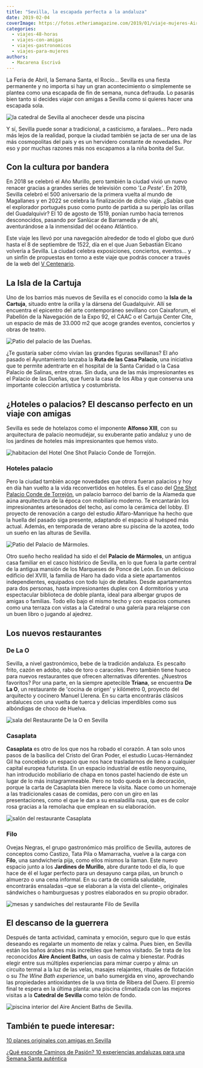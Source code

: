 ```yaml
---
title: "Sevilla, la escapada perfecta a la andaluza"
date: 2019-02-04
coverImage: https://fotos.etheriamagazine.com/2019/01/viaje-mujeres-Aire-Sevilla.jpg
categories: 
  - viajes-48-horas
  - viajes-con-amigas
  - viajes-gastronomicos
  - viajes-para-mujeres
authors: 
  - Macarena Escrivá
---
```


La Feria de Abril, la Semana Santa, el Rocío... Sevilla es una fiesta permanente y no 
importa si hay un gran acontecimiento o simplemente se plantea como una escapada de fin 
de semana, nunca defrauda. Lo pasarás bien tanto si decides viajar con amigas a Sevilla 
como si quieres hacer una escapada sola. 

![la catedral de Sevilla al anochecer desde una piscina](https://fotos.etheriamagazine.com/2019/01/viaje-mujeres-Aire-Sevilla-1024x684.jpg "© Aire Ancient Baths de Sevilla.")

Y sí, Sevilla puede sonar a tradicional, a casticismo, a faralaes... Pero nada más lejos 
de la realidad, porque la ciudad también se jacta de ser una de las más cosmopolitas del 
país y es un hervidero constante de novedades. Por eso y por muchas razones más nos 
escapamos a la niña bonita del Sur. 

## Con la cultura por bandera

En 2018 se celebró el Año Murillo, pero también la ciudad vivió un nuevo renacer gracias 
a grandes series de televisión como '_La Peste'_. En 2019, Sevilla celebró el 500 
aniversario de la primera vuelta al mundo de Magallanes y en 2022 se celebra la 
finalización de dicho viaje. ¿Sabías que el explorador portugués puso como punto de 
partida a su periplo las orillas del Guadalquivir? El 10 de agosto de 1519, ponían rumbo 
hacia terrenos desconocidos, pasando por Sanlúcar de Barrameda y de ahí, aventurándose a 
la inmensidad del océano Atlántico. 

Este viaje les llevó por una navegación alrededor de todo el globo que duró hasta el 8 
de septiembre de 1522, día en el que Juan Sebastián Elcano volvería a Sevilla. La ciudad 
celebra exposiciones, conciertos, eventos... y un sinfín de propuestas en torno a este 
viaje que podrás conocer a través de la web del [V Centenario](http://vcentenario.es/). 

## La Isla de la Cartuja

Uno de los barrios más nuevos de Sevilla es el conocido como la **Isla de la Cartuja**, 
situado entre la orilla y la dársena del Guadalquivir. Allí se encuentra el epicentro 
del arte contemporáneo sevillano con Caixaforum, el Pabellón de la Navegación de la Expo 
92, el CAAC o el Cartuja Center Cite, un espacio de más de 33.000 m2 que acoge grandes 
eventos, conciertos y obras de teatro. 

![Patio del palacio de las Dueñas.](https://fotos.etheriamagazine.com/2019/01/viaje-sevilla-palacio-duenas-1024x757.jpg "Patio del palacio de las Dueñas.")

¿Te gustaría saber cómo vivían las grandes figuras sevillanas? El año pasado el 
Ayuntamiento lanzaba la **Ruta de las Casa Palacio**, una iniciativa que te permite 
adentrarte en el hospital de la Santa Caridad o la Casa Palacio de Salinas, entre otras. 
Sin duda, una de las más impresionantes es el Palacio de las Dueñas, que fuera la casa 
de los Alba y que conserva una importante colección artística y costumbrista. 

## ¿Hoteles o palacios? El descanso perfecto en un viaje con amigas

Sevilla es sede de hotelazos como el imponente **Alfonso XIII**, con su arquitectura de 
palacio neomudéjar, su exuberante patio andaluz y uno de los jardines de hoteles más 
impresionantes que hemos visto. 

![habitacion del Hotel One Shot Palacio Conde de Torrejón.](https://fotos.etheriamagazine.com/2019/01/Hotel-sevilla-Conde-Torrejon-1024x692.jpg "© Hotel One Shot Palacio Conde de Torrejón.")

### Hoteles palacio

Pero la ciudad también acoge novedades que otrora fueran palacios y hoy en día han 
vuelto a la vida reconvertidos en hoteles. Es el caso del [One Shot Palacio Conde de 
Torrejón](https://www.hoteloneshotpalaciocondetorrejon09.com/), un palacio barroco del 
barrio de la Alameda que aúna arquitectura de la época con mobiliario moderno. Te 
encantarán los impresionantes artesonados del techo, así como la cerámica del lobby. El 
proyecto de renovación a cargo del estudio Alfaro-Manrique ha hecho que la huella del 
pasado siga presente, adaptando el espacio al huésped más actual. Además, en temporada 
de verano abre su piscina de la azotea, todo un sueño en las alturas de Sevilla. 

![Patio del Palacio de Mármoles.](https://fotos.etheriamagazine.com/2019/01/viaje-sevilla-Palacio-Marmoles-1024x684.jpg "Patio del © Palacio de Mármoles.")

Otro sueño hecho realidad ha sido el del **Palacio de Mármoles**, un antigua casa 
familiar en el casco histórico de Sevilla, en lo que fuera la parte central de la 
antigua mansión de los Marqueses de Ponce de León. En un delicioso edificio del XVIII, 
la familia de Haro ha dado vida a siete apartamentos independientes, equipados con todo 
lujo de detalles. Desde apartamentos para dos personas, hasta impresionantes duplex con 
4 dormitorios y una espectacular biblioteca de doble planta, ideal para albergar grupos 
de amigas o familias. Todo ello bajo el mismo techo y con espacios comunes como una 
terraza con vistas a la Catedral o una galería para relajarse con un buen libro o 
jugando al ajedrez. 

## Los nuevos restaurantes

### De La O

Sevilla, a nivel gastronómico, bebe de la tradición andaluza. Es pescaíto frito, cazón 
en adobo, rabo de toro o caracoles. Pero también tiene hueco para nuevos restaurantes 
que ofrecen alternativas diferentes. ¿Nuestros favoritos? Por una parte, en la siempre 
apetecible **Triana**, se encuentra **De La O**, un restaurante de 'cocina de origen' y 
kilómetro 0, proyecto del arquitecto y cocinero Manuel Llerena. En su carta encontrarás 
clásicos andaluces con una vuelta de tuerca y delicias imperdibles como sus albóndigas 
de choco de Huelva. 

![sala del Restaurante De la O en Sevilla](https://fotos.etheriamagazine.com/2019/01/viaje-mujeres-De-la-o-1024x710.jpg "© Restaurante De la O, en el barrio de Triana.")

### Casaplata

**Casaplata** es otro de los que nos ha robado el corazón. A tan solo unos pasos de la 
basílica del Cristo del Gran Poder, el estudio Lucas-Hernández Gil ha concebido un 
espacio que nos hace trasladarnos de lleno a cualquier capital europea futurista. En un 
espacio industrial de estilo neoyorquino, han introducido mobiliario de chapa en tonos 
pastel haciendo de éste un lugar de lo más instagrammeable. Pero no todo queda en la 
decoración, porque la carta de Casaplata bien merece la visita. Nace como un homenaje a 
las tradicionales casas de comidas, pero con un giro en las presentaciones, como el que 
le dan a su ensaladilla rusa, que es de color rosa gracias a la remolacha que emplean en 
su elaboración. 

![salón del restaurante Casaplata](https://fotos.etheriamagazine.com/2019/01/viaje-mujeres-casa-plata-1024x682.jpg "© Casaplata.")

### Filo

Ovejas Negras, el grupo gastronómico más prolífico de Sevilla, autores de conceptos como 
Castizo, Tata Pila o Mamarracha, vuelve a la carga con **Filo**, una sandwichería pija, 
como ellos mismos la llaman. Este nuevo espacio junto a los **Jardines de Murillo**, 
abre durante todo el día, lo que hace de él el lugar perfecto para un desayuno carga 
pilas, un brunch o almuerzo o una cena informal. En su carta de comida saludable, 
encontrarás ensaladas –que se elaboran a la vista del cliente–, originales sándwiches o 
hamburguesas y postres elaborados en su propio obrador. 

![mesas y sandwiches del restaurante  Filo de Sevilla](https://fotos.etheriamagazine.com/2019/01/viaje-mujeres-filo-sevilla-1024x353.jpg "© Restaurante Filo, de Sevilla.")

## El descanso de la guerrera

Después de tanta actividad, caminata y emoción, seguro que lo que estás deseando es 
regalarte un momento de relax y calma. Pues bien, en Sevilla están los baños árabes más 
increíbles que hemos visitado. Se trata de los reconocidos **Aire Ancient Baths**, un 
oasis de calma y bienestar. Podrás elegir entre sus múltiples experiencias para mimar 
cuerpo y alma: un circuito termal a la luz de las velas, masajes relajantes, rituales de 
flotación o su _The Wine Bath experience_, un baño sumergida en vino, aprovechando las 
propiedades antioxidantes de la uva tinta de Ribera del Duero. El premio final te espera 
en la última planta: una piscina climatizada con las mejores visitas a la **Catedral de 
Sevilla** como telón de fondo. 

![piscina interior del Aire Ancient Baths de Sevilla.](https://fotos.etheriamagazine.com/2019/01/viaje-mujeres-Aire-Sevilla-spa-1024x684.jpg "© Aire Ancient Baths de Sevilla.")

## También te puede interesar:

[10 planes originales con amigas en 
Sevilla](https://etheriamagazine.com/2020/09/28/10-mejores-planes-en-sevilla-con-amigas-o-pareja/) 

[¿Qué esconde Caminos de Pasión? 10 experiencias andaluzas para una Semana Santa 
auténtica](https://etheriamagazine.com/2022/04/04/semana-santa-caminos-de-pasion/)
